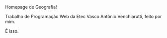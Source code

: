 Homepage de Geografia! 

Trabalho de Programação Web da Etec Vasco Antônio Venchiarutti, feito por mim.

É isso.